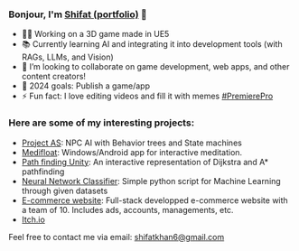 ### Bonjour, I'm [Shifat (portfolio)](https://shifatkhan.github.io) 👋

- 👷‍♂️ Working on a 3D game made in UE5
- 📚 Currently learning AI and integrating it into development tools (with RAGs, LLMs, and Vision)
- 👯 I’m looking to collaborate on game development, web apps, and other content creators!
- 🥅 2024 goals: Publish a game/app
- ⚡ Fun fact: I love editing videos and fill it with memes [#PremierePro](https://www.youtube.com/channel/UCK1IfKyIYjwezyMnnTZ2Bew)

### Here are some of my interesting projects:
- [Project AS](https://github.com/shifatkhan/ProjectAS-Unity): NPC AI with Behavior trees and State machines
- [Medifloat](https://github.com/shifatkhan/MediFloat): Windows/Android app for interactive meditation.
- [Path finding Unity](https://github.com/shifatkhan/PathFinding-Unity): An interactive representation of Dijkstra and A* pathfinding
- [Neural Network Classifier](https://github.com/shifatkhan/NeuralNetworkClassifiers): Simple python script for Machine Learning through given datasets
- [E-commerce website](https://github.com/ArchambaultP/Comp354Website): Full-stack developped e-commerce website with a team of 10. Includes ads, accounts, managements, etc.
- [Itch.io](https://shifatkhan.itch.io/)

Feel free to contact me via email: shifatkhan6@gmail.com
